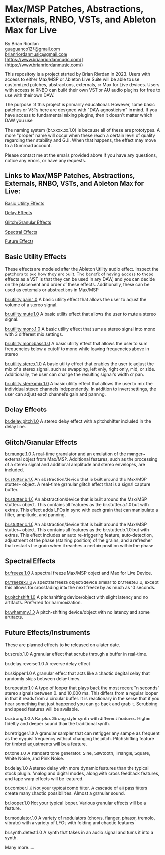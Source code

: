 # Max/MSP Patches, Abstractions, Externals, RNBO, VSTs, and Ableton Max for Live 
   
By Brian Riordan  
[guaguanco127@gmail.com](mailto:guaguanco127@gmail.com)  
[brianriordanmusic@gmail.com](mailto:brianriordanmusic@gmail.com)   
[https://www.brianriordanmusic.com/](https://www.brianriordanmusic.com/) 

This repository is a project started by Brian Riordan in 2023. Users with access to either Max/MSP or Ableton Live Suite will be able to use customized patches, abstractions, externals, or Max for Live devices. Users with access to RNBO can build their own VST or AU audio plugins for free to use with their own DAW.    

The purpose of this project is primarily educational. However, some basic patches or VSTs here are designed with "DAW agnosticism" in mind. If you have access to fundamental mixing plugins, then it doesn't matter which DAW you use.

The naming system (br.xxxx.xx.1.0) is because all of these are prototypes. A more "proper" name will occur when these reach a certain level of quality regarding their stability and GUI. When that happens, the effect may move to a Gumroad account. 

Please contact me at the emails provided above if you have any questions, notice any errors, or have any requests. 


## Links to Max/MSP Patches, Abstractions, Externals, RNBO, VSTs, and Ableton Max for Live:

[Basic Utility Effects](#utility) 

[Delay Effects](#delay)

[Glitch/Granular Effects](#grain)

[Spectral Effects](#spectral) 

[Future Effects](#future) 

## <a name="utility"></a>Basic Utility Effects

These effects are modeled after the Ableton Utility audio effect. Inspect the patchers to see how they are built. The benefit of having access to these effects as a VST is that they can be used in any DAW, and you can decide on the placement and order of these effects. Additionally, these can be used as externals or abstractions in Max/MSP.  

[br.utility.gain.1.0](https://github.com/guaguanco127/br.utility.gain.1.0)  A basic utility effect that allows the user to adjust the volume of a stereo signal.

[br.utility.mute.1.0](https://github.com/guaguanco127/br.utility.mute.1.0)  A basic utility effect that allows the user to mute a stereo signal.

[br.utility.mono.1.0](https://github.com/guaguanco127/br.utility.mono.1.0)  A basic utility effect that sums a stereo signal into mono with 3 different mix settings.

[br.utility.monobass.1.0](https://github.com/guaguanco127/br.utility.monobass.1.0) A basic utility effect that allows the user to sum frequencies below a cutoff to mono while leaving frequencies above in stereo
 
[br.utility.stereo.1.0](https://github.com/guaguanco127/br.utility.stereo.1.0)  A basic utility effect that enables the user to adjust the mix of a stereo signal, such as swapping, left only, right only, mid, or side. Additionally, the user can change the resulting signal's width or pan.

[br.utility.stereomix.1.0](https://github.com/guaguanco127/br.utility.stereomix.1.0) A basic utility effect that allows the user to mix the individual stereo channels independently. In addition to invert settings, the user can adjust each channel's gain and panning. 

## <a name="delay"></a>Delay Effects   

[br.delay.pitch.1.0](https://github.com/guaguanco127/br.delay.pitch.1.0) A stereo delay effect with a pitchshifter included in the delay line.

## <a name="grain"></a>Glitch/Granular Effects

[br.munge.1.0](https://github.com/guaguanco127/br.munge.1.0) A real-time granulator and an emulation of the munger~ external object from Max/MSP. Additional features, such as the processing of a stereo signal and additional amplitude and stereo envelopes, are included.

[br.stutter.a.1.0](https://github.com/guaguanco127/br.stutter.a.1.0) An abstraction/device that is built around the Max/MSP stutter~ object. A real-time granular glitch effect that is a signal capture buffer. 

[br.stutter.b.1.0](https://github.com/guaguanco127/br.stutter.b.1.0) An abstraction/device that is built around the Max/MSP stutter~ object. This contains all features as the br.stutter.a.1.0 but with extras. This effect adds LFOs in sync with each grain that can manipulate a filter, amplitude, and panning. 

[br.stutter.c.1.0](https://github.com/guaguanco127/br.stutter.c.1.0) An abstraction/device that is built around the Max/MSP stutter~ object. This contains all features as the br.stutter.b.1.0 but with extras. This effect includes an auto re-triggering feature, auto-detection, adjustment of the phase (starting position) of the grains, and a refresher that restarts the grain when it reaches a certain position within the phase.




## <a name="spectral"></a>Spectral Effects

[br.freeze.1.0](https://github.com/guaguanco127/br.freeze.1.0) A spectral freeze Max/MSP object and Max for Live Device.  

[br.freezex.1.0](https://github.com/guaguanco127/br.freezex.1.0) A spectral freeze object/device similar to br.freeze.1.0, except this allows for crossfading into the next freeze by as much as 10 seconds.

[br.pitchshift.1.0](https://github.com/guaguanco127/br.pitchshift.1.0) A pitchshifting device/object with slight latency and no artifacts. Preferred for harmonization.

[br.whammy.1.0](https://github.com/guaguanco127/br.whammy.1.0) A pitch-shifting device/object with no latency and some artifacts. 

## <a name="future"></a>Future Effects/Instruments

These are planned effects to be released on a later date. 

br.scrub.1.0 A granular effect that scrubs through a buffer in real-time. 

br.delay.reverse.1.0 A reverse delay effect 

br.skipper.1.0 A granular effect that acts like a chaotic degital delay that randomly skips between delay times. 

br.repeater.1.0 A type of looper that plays back the most recent "n seconds" stereo signals between 0. and 10,000 ms. This differs from a regular looper in that it reads from a circular buffer. It is reactionary in the sense that if you hear something that just happened you can go back and grab it. Scrubbing and speed features will be available. 

br.strong.1.0 A Karplus Strong style synth with different features. Higher fideltiy and deeper sound than the traditional synth. 

br.retrigger.1.0 A granular sampler that can retrigger any sample as frequent as the nyquist frequency without changing the pitch. Pitchshifting feature for timbrel adjustments will be a feature. 

br.tone.1.0 A standard tone generator. Sine, Sawtooth, Triangle, Square, White Noise, and Pink Noise. 

br.delay.1.0 A stereo delay with more dynamic features than the typical stock plugin. Analog and digital modes, along with cross feedback features, and tape warp effects will be featured.

br.comber.1.0 Not your typical comb filter. A cascade of all pass filters create many chaotic possibilities. Almost a granular sound. 

br.looper.1.0 Not your typical looper. Various granular effects will be a feature. 

br.modulator.1.0 A variety of modulators (chorus, flanger, phasor, tremolo, vibrato) with a variety of LFOs with folding and chaotic features 

br.synth.detect.1.0 A synth that takes in an audio signal and turns it into a synth.

Many more.....









